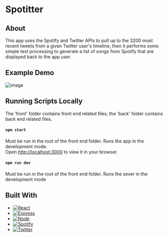 # Spotitter

## About
This app uses the Spotify and Twitter APIs to pull up to the 3200 most recent tweets from a given Twitter user's timeline, then it performs some simple text processing to generate a list of songs from Spotify that are displayed back to the app user.  


## Example Demo

![image](https://user-images.githubusercontent.com/45699852/193711684-43ef0ecd-182b-4157-a285-f94dae072b8a.png)


## Running Scripts Locally
The 'front' folder contains front end related files, the 'back' folder contains back end related files.



#### `npm start`
Must be run in the root of the front end folder.
Runs the app in the development mode.\
Open [http://localhost:3000](http://localhost:3000) to view it in your browser.

#### `npm run dev`
Must be run in the root of the front end folder.
Runs the sever in the development mode


## Built With

* [![React][React.js]][React-url]
* [![Express][Express.js]][Express-url]
* [![Node][Node.js]][Node-url]
* [![Spotify][Spotify]][Spotify-url]
* [![Twitter][Twitter]][Twitter-url]


[React.js]: https://img.shields.io/badge/React-20232A?style=for-the-badge&logo=react&logoColor=61DAFB
[Express.js]:https://img.shields.io/badge/express.js-%23404d59.svg?style=for-the-badge&logo=express&logoColor=%2361DAFB
[Node.js]:https://img.shields.io/badge/node.js-6DA55F?style=for-the-badge&logo=node.js&logoColor=white
[Spotify]: https://img.shields.io/badge/Spotify-1ED760?style=for-the-badge&logo=spotify&logoColor=white
[Twitter]:https://img.shields.io/badge/Twitter-%231DA1F2.svg?style=for-the-badge&logo=Twitter&logoColor=white
[React-url]: https://reactjs.org/
[Express-url]: https://expressjs.com/
[Node-url]: https://nodejs.org/en/
[Spotify-url]: https://open.spotify.com/
[Twitter-url]: https://twitter.com/home
